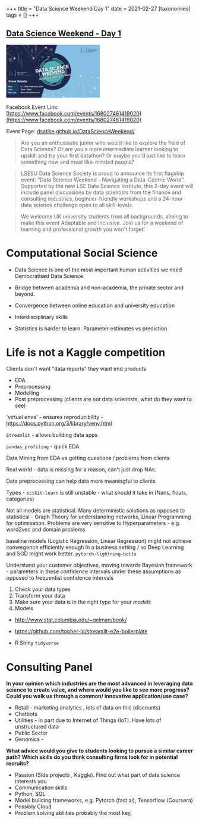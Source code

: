 +++
title = "Data Science Weekend Day 1"
date = 2021-02-27
[taxonomies]
tags = []
+++

## [Data Science Weekend - Day 1](https://www.facebook.com/events/168027461419020)

<img src = "/2020/event-banners/dsw.jpg" height=20% width=50%> 

Facebook Event Link: [https://www.facebook.com/events/168027461419020](https://www.facebook.com/events/168027461419020)

Event Page: [dsatlse.github.io/DataScienceWeekend/](dsatlse.github.io/DataScienceWeekend/)

> Are you an enthusiastic junior who would like to explore the field of Data Science? Or are you a more intermediate learner looking to upskill and try your first datathon? Or maybe you'd just like to learn something new and meet like-minded people?

> LSESU Data Science Society is proud to announce its first flagship event: “Data Science Weekend - Navigating a Data-Centric World”.
Supported by the new LSE Data Science Institute, this 2-day event will include panel discussions by data scientists from the finance and consulting industries, beginner-friendly workshops and a 24-hour data science challenge open to all skill-levels.

> We welcome UK university students from all backgrounds, aiming to make this event Adaptable and Inclusive. Join us for a weekend of learning and professional growth you won't forget!


# Computational Social Science

+ Data Science is one of the most important human activities we need Democratised Data Science

+ Bridge between academia and non-academia, the private sector and beyond. 

+ Convergence between online education and university education

+ Interdisciplinary skills

+ Statistics is harder to learn. Parameter estimates vs prediction


# Life is not a Kaggle competition

Clients don't want "data reports" they want end products

+ EDA
+ Preprocessing
+ Modelling
+ Post preprocessing (clients are not data scientists, what do they want to see)


'virtual envs' - ensures reproducibility - https://docs.python.org/3/library/venv.html

`Streamlit` - allows building data apps

`pandas_profiling` - quick EDA

Data Mining from EDA vs getting questions / problems from clients

Real world  - data is missing for a reason, can't just drop NAs. 

Data preprocessing can help data more meaningful to clients

Types - `scikit-learn` is still unstable - what should it take in (Nans, floats, categories)

Not all models are statistical. Many deterministic solutions as opposed to statistical - Graph Theory for understanding networks, Linear Programming for optimisation. Problems are very sensitive to Hyperparameters - e.g. word2vec and domain problems

baseline models (Logistic Regression, Linear Regression) might not achieve convergence efficiently enough in a business setting / so Deep Learning and SGD might work better. `pytorch-lightning-bolts`

Understand your customer objectives, moving towards Bayesian framework - parameters in these confidence intervals under these assumptions as opposed to frequentist confidence intervals

1. Check your data types
2. Transform your data
3. Make sure your data is in the right type for your *models*
4. Models

+ http://www.stat.columbia.edu/~gelman/book/

+ https://github.com/topher-lo/streamlit-e2e-boilerplate

+ R Shiny `tidyverse`

# Consulting Panel


**In your opinion which industries are the most advanced in leveraging data science to create value, and where would you like to see more progress? Could you walk us through a common/ innovative application/use case?**

+ Retail - marketing analytics , lots of data on this (discounts)
+ Chatbots
+ Utilities - in part due to Internet of Things (IoT). Have lots of unstructured data
+ Public Sector 
+ Genomics - 

**What advice would you give to students looking to pursue a similar career path? Which skills do you think consulting firms look for in potential recruits?**

+ Passion (Side projects , Kaggle). Find out what part of data science interests you
+ Communication skills
+ Python, SQL
+ Model building frameworks, e.g. Pytorch (fast.ai), Tensorflow (Coursera)
+ Possibly Cloud
+ Problem solving abilities probably the most key, 

